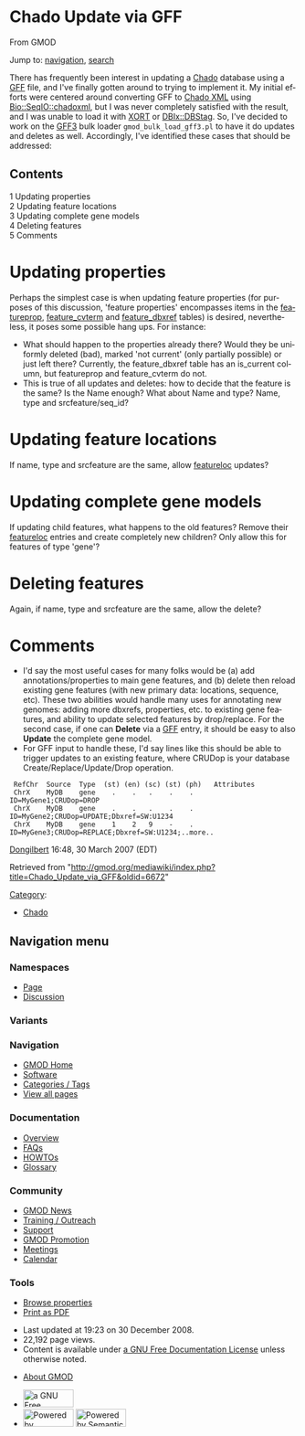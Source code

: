<div id="mw-page-base" class="noprint">

</div>

<div id="mw-head-base" class="noprint">

</div>

<div id="content" class="mw-body" role="main">

<span id="top"></span>

<div id="mw-js-message" style="display:none;">

</div>



# <span dir="auto">Chado Update via GFF</span>

<div id="bodyContent">

<div id="siteSub">

From GMOD

</div>

<div id="contentSub">

</div>

<div id="jump-to-nav" class="mw-jump">

Jump to: [navigation](#mw-navigation), [search](#p-search)

</div>

<div id="mw-content-text" class="mw-content-ltr" lang="en" dir="ltr">

There has frequently been interest in updating a
<a href="Chado" class="mw-redirect" title="Chado">Chado</a> database
using a [GFF](GFF "GFF") file, and I've finally gotten around to trying
to implement it. My initial efforts were centered around converting GFF
to [Chado XML](Chado_XML "Chado XML") using
<a href="http://bioperl.org/wiki/Module:Bio::SeqIO::chadoxml"
class="external text" rel="nofollow">Bio::SeqIO::chadoxml</a>, but I was
never completely satisfied with the result, and I was unable to load it
with [XORT](XORT.1 "XORT") or
<a href="http://search.cpan.org/perldoc?DBIx::DBStag"
class="external text" rel="nofollow">DBIx::DBStag</a>. So, I've decided
to work on the [GFF3](GFF3 "GFF3") bulk loader `gmod_bulk_load_gff3.pl`
to have it do updates and deletes as well. Accordingly, I've identified
these cases that should be addressed:

<div id="toc" class="toc">

<div id="toctitle">

## Contents

</div>

- [<span class="tocnumber">1</span> <span class="toctext">Updating
  properties</span>](#Updating_properties)
- [<span class="tocnumber">2</span> <span class="toctext">Updating
  feature locations</span>](#Updating_feature_locations)
- [<span class="tocnumber">3</span> <span class="toctext">Updating
  complete gene models</span>](#Updating_complete_gene_models)
- [<span class="tocnumber">4</span> <span class="toctext">Deleting
  features</span>](#Deleting_features)
- [<span class="tocnumber">5</span>
  <span class="toctext">Comments</span>](#Comments)

</div>

# <span id="Updating_properties" class="mw-headline">Updating properties</span>

Perhaps the simplest case is when updating feature properties (for
purposes of this discussion, 'feature properties' encompasses items in
the
[featureprop](Chado_Sequence_Module#Table:_featureprop "Chado Sequence Module"),
[feature_cvterm](Chado_Sequence_Module#Table:_feature_cvterm "Chado Sequence Module")
and
[feature_dbxref](Chado_Sequence_Module#Table:_feature_dbxref "Chado Sequence Module")
tables) is desired, nevertheless, it poses some possible hang ups. For
instance:

- What should happen to the properties already there? Would they be
  uniformly deleted (bad), marked 'not current' (only partially
  possible) or just left there? Currently, the feature_dbxref table has
  an is_current column, but featureprop and feature_cvterm do not.
- This is true of all updates and deletes: how to decide that the
  feature is the same? Is the Name enough? What about Name and type?
  Name, type and srcfeature/seq_id?

# <span id="Updating_feature_locations" class="mw-headline">Updating feature locations</span>

If name, type and srcfeature are the same, allow
[featureloc](Chado_Sequence_Module#Table:_featureloc "Chado Sequence Module")
updates?

# <span id="Updating_complete_gene_models" class="mw-headline">Updating complete gene models</span>

If updating child features, what happens to the old features? Remove
their
[featureloc](Chado_Sequence_Module#Table:_featureloc "Chado Sequence Module")
entries and create completely new children? Only allow this for features
of type 'gene'?

# <span id="Deleting_features" class="mw-headline">Deleting features</span>

Again, if name, type and srcfeature are the same, allow the delete?

# <span id="Comments" class="mw-headline">Comments</span>

- I'd say the most useful cases for many folks would be (a) add
  annotations/properties to main gene features, and (b) delete then
  reload existing gene features (with new primary data: locations,
  sequence, etc). These two abilities would handle many uses for
  annotating new genomes: adding more dbxrefs, properties, etc. to
  existing gene features, and ability to update selected features by
  drop/replace. For the second case, if one can **Delete** via a
  [GFF](GFF "GFF") entry, it should be easy to also **Update** the
  complete gene model.
- For GFF input to handle these, I'd say lines like this should be able
  to trigger updates to an existing feature, where CRUDop is your
  database Create/Replace/Update/Drop operation.

<!-- -->

     RefChr  Source  Type  (st) (en) (sc) (st) (ph)   Attributes
     ChrX    MyDB    gene    .    .   .    .    .      ID=MyGene1;CRUDop=DROP
     ChrX    MyDB    gene    .    .   .    .    .      ID=MyGene2;CRUDop=UPDATE;Dbxref=SW:U1234
     ChrX    MyDB    gene    1    2   9    -    .      ID=MyGene3;CRUDop=REPLACE;Dbxref=SW:U1234;..more..

[Dongilbert](User:Dongilbert "User:Dongilbert") 16:48, 30 March 2007
(EDT)

</div>

<div class="printfooter">

Retrieved from
"<http://gmod.org/mediawiki/index.php?title=Chado_Update_via_GFF&oldid=6672>"

</div>

<div id="catlinks" class="catlinks">

<div id="mw-normal-catlinks" class="mw-normal-catlinks">

[Category](Special:Categories "Special:Categories"):

- [Chado](Category:Chado "Category:Chado")

</div>

</div>

<div class="visualClear">

</div>

</div>

</div>

<div id="mw-navigation">

## Navigation menu

<div id="mw-head">



<div id="left-navigation">

<div id="p-namespaces" class="vectorTabs" role="navigation"
aria-labelledby="p-namespaces-label">

### Namespaces

- <span id="ca-nstab-main"><a href="Chado_Update_via_GFF" accesskey="c"
  title="View the content page [c]">Page</a></span>
- <span id="ca-talk"><a
  href="http://gmod.org/mediawiki/index.php?title=Talk:Chado_Update_via_GFF&amp;action=edit&amp;redlink=1"
  accesskey="t"
  title="Discussion about the content page [t]">Discussion</a></span>

</div>

<div id="p-variants" class="vectorMenu emptyPortlet" role="navigation"
aria-labelledby="p-variants-label">

### 

### Variants[](#)

<div class="menu">

</div>

</div>

</div>

<div id="right-navigation">





</div>



</div>

</div>

</div>

<div id="mw-panel">

<div id="p-logo" role="banner">

<a href="Main_Page"
style="background-image: url(../images/GMOD-cogs.png);"
title="Visit the main page"></a>

</div>

<div id="p-Navigation" class="portal" role="navigation"
aria-labelledby="p-Navigation-label">

### Navigation

<div class="body">

- <span id="n-GMOD-Home">[GMOD Home](Main_Page)</span>
- <span id="n-Software">[Software](GMOD_Components)</span>
- <span id="n-Categories-.2F-Tags">[Categories /
  Tags](Categories)</span>
- <span id="n-View-all-pages">[View all pages](Special:AllPages)</span>

</div>

</div>

<div id="p-Documentation" class="portal" role="navigation"
aria-labelledby="p-Documentation-label">

### Documentation

<div class="body">

- <span id="n-Overview">[Overview](Overview)</span>
- <span id="n-FAQs">[FAQs](Category:FAQ)</span>
- <span id="n-HOWTOs">[HOWTOs](Category:HOWTO)</span>
- <span id="n-Glossary">[Glossary](Glossary)</span>

</div>

</div>

<div id="p-Community" class="portal" role="navigation"
aria-labelledby="p-Community-label">

### Community

<div class="body">

- <span id="n-GMOD-News">[GMOD News](GMOD_News)</span>
- <span id="n-Training-.2F-Outreach">[Training /
  Outreach](Training_and_Outreach)</span>
- <span id="n-Support">[Support](Support)</span>
- <span id="n-GMOD-Promotion">[GMOD Promotion](GMOD_Promotion)</span>
- <span id="n-Meetings">[Meetings](Meetings)</span>
- <span id="n-Calendar">[Calendar](Calendar)</span>

</div>

</div>

<div id="p-tb" class="portal" role="navigation"
aria-labelledby="p-tb-label">

### Tools

<div class="body">


- <span id="t-smwbrowselink"><a href="Special:Browse/Chado_Update_via_GFF" rel="smw-browse">Browse
  properties</a></span>
- <span id="t-pdf">[Print as
  PDF](http://gmod.org/mediawiki/index.php?title=Special:PdfPrint&page=Chado_Update_via_GFF)</span>

</div>

</div>

</div>

</div>

<div id="footer" role="contentinfo">

- <span id="footer-info-lastmod">Last updated at 19:23 on 30 December
  2008.</span>
- <span id="footer-info-viewcount">22,192 page views.</span>
- <span id="footer-info-copyright">Content is available under
  <a href="http://www.gnu.org/licenses/fdl-1.3.html" class="external"
  rel="nofollow">a GNU Free Documentation License</a> unless otherwise
  noted.</span>

<!-- -->

- <span id="footer-places-about">[About
  GMOD](GMOD:About "GMOD:About")</span>

<!-- -->

- <span id="footer-copyrightico">[<img src="http://www.gnu.org/graphics/gfdl-logo-small.png" width="88"
  height="31" alt="a GNU Free Documentation License" />](http://www.gnu.org/licenses/fdl-1.3.html)</span>
- <span id="footer-poweredbyico">[<img
  src="../mediawiki/skins/common/images/poweredby_mediawiki_88x31.png"
  width="88" height="31" alt="Powered by MediaWiki" />](http://www.mediawiki.org/)
  [<img
  src="../mediawiki/extensions/SemanticMediaWiki/resources/images/smw_button.png"
  width="88" height="31" alt="Powered by Semantic MediaWiki" />](https://www.semantic-mediawiki.org/wiki/Semantic_MediaWiki)</span>

<div style="clear:both">

</div>

</div>
